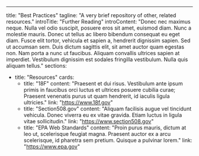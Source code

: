 ---
title: "Best Practices"
tagline: "A very brief repository of other, related resources."
introTitle: "Further Reading"
introContent: "Donec nec maximus neque. Nulla vel odio suscipit, posuere eros sit amet, euismod diam. Nunc a molestie mauris. Donec ut tellus ac libero bibendum consequat eu eget diam. Fusce elit tortor, vehicula et sapien a, hendrerit dignissim sapien. Sed ut accumsan sem. Duis dictum sagittis elit, sit amet auctor quam egestas non. Nam porta a nunc ut faucibus. Aliquam convallis ultrices sapien at imperdiet. Vestibulum dignissim est sodales fringilla vestibulum. Nulla quis aliquam tellus."
sections:
  - title: "Resources"
    cards:
      - title: "18F"
        content: "Praesent et dui risus. Vestibulum ante ipsum primis in faucibus orci luctus et ultrices posuere cubilia curae; Praesent venenatis purus ut quam hendrerit, id iaculis ligula ultricies."
        link: "https://www.18f.gov"
      - title: "Section508.gov"
        content: "Aliquam facilisis augue vel tincidunt vehicula. Donec viverra eu ex vitae gravida. Etiam luctus in ligula vitae sollicitudin."
        link: "https://www.section508.gov"
      - title: "EPA Web Standards"
        content: "Proin purus mauris, dictum at leo ut, scelerisque feugiat magna. Praesent auctor ex a arcu scelerisque, id pharetra sem pretium. Quisque a pulvinar lorem."
        link: "https://www.epa.gov"

